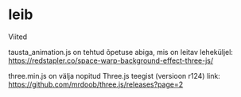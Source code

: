 # leib
Viited

tausta_animation.js on tehtud õpetuse abiga, mis on leitav leheküljel: https://redstapler.co/space-warp-background-effect-three-js/

three.min.js on välja nopitud Three.js teegist (versioon r124) link: https://github.com/mrdoob/three.js/releases?page=2
